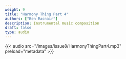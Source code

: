 ```yaml
---
weight: 9
title: "Harmony Thing Part 4"
authors: ["Ben Macnair"]
description: Instrumental music composition
draft: false
type: audio
---
```


{{< audio src="/images/issue8/HarmonyThingPart4.mp3" preload="metadata" >}}
